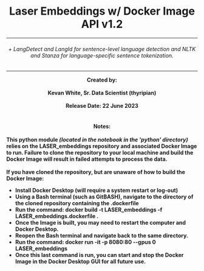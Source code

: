 # <center> Laser Embeddings w/ Docker Image API v1.2</center>
---

###### <center>+ LangDetect and LangId for sentence-level language detection and NLTK and Stanza for language-specific sentence tokenization.</center>
---

<center><b>Created by:<b></center></br>
<center>Kevan White, Sr. Data Scientist (thyripian)</center></br>
<center>Release Date: 22 June 2023</center></br>


#### <center>Notes:</center>
This python module <i>(located in the notebook in the 'python' directory)</i> relies on the LASER_embeddings repository and associated Docker Image to run. Failure to clone the repository to your local machine and build the Docker Image will result in failed attempts to process the data.</br></br>
If you have cloned the repository, but are unaware of how to build the Docker Image:</br>
- Install Docker Desktop (will require a system restart or log-out)
- Using a Bash terminal (such as GitBASH), navigate to the directory of the cloned repository containing the .dockerfile
- Run the command:   docker build -t LASER_embeddings -f LASER_embeddings.dockerfile .
- Once the Image is built, you may need to restart the computer and Docker Desktop.
- Reopen the Bash terminal and navigate back to the same directory.
- Run the command:   docker run -it -p 8080:80 --gpus 0 LASER_embeddings
- Once this last command is run, you can start and stop the Docker Image in the Docker Desktop GUI for all future use.</br>
